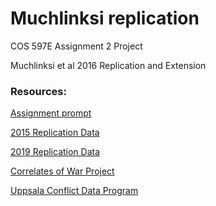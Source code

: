# Muchlinksi replication
COS 597E Assignment 2 Project

Muchlinksi et al 2016 Replication and Extension

### Resources:
[Assignment prompt](https://msalganik.github.io/cos597E-soc555_f2020/assignments.html)

[2015 Replication Data](https://dataverse.harvard.edu/dataset.xhtml?persistentId=doi:10.7910/DVN/KRKWK8)

[2019 Replication Data](http://www.davidmuchlinski.com/political-analysis-replication-files/)

[Correlates of War Project](https://correlatesofwar.org/)

[Uppsala Conflict Data Program](https://ucdp.uu.se/exploratory)
